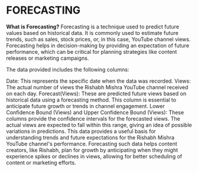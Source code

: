 # FORECASTING
**What is Forecasting?**
Forecasting is a technique used to predict future values based on historical data. It is commonly used to estimate future trends, such as sales, stock prices, or, in this case, YouTube channel views. Forecasting helps in decision-making by providing an expectation of future performance, which can be critical for planning strategies like content releases or marketing campaigns.



The data provided includes the following columns:

Date: This represents the specific date when the data was recorded.
Views: The actual number of views the Rishabh Mishra YouTube channel received on each day.
Forecast(Views): These are predicted future views based on historical data using a forecasting method. This column is essential to anticipate future growth or trends in channel engagement.
Lower Confidence Bound (Views) and Upper Confidence Bound (Views): These columns provide the confidence intervals for the forecasted views. The actual views are expected to fall within this range, giving an idea of possible variations in predictions.
This data provides a useful basis for understanding trends and future expectations for the Rishabh Mishra YouTube channel's performance. Forecasting such data helps content creators, like Rishabh, plan for growth by anticipating when they might experience spikes or declines in views, allowing for better scheduling of content or marketing efforts.
